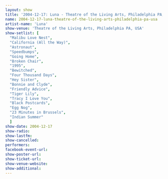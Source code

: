 ```yaml
---
layout: show
title: '2004-12-17: Luna - Theatre of the Living Arts, Philadelphia PA, USA'
name: 2004-12-17-luna-theatre-of-the-living-arts-philadelphia-pa-usa
artist-name: 'Luna'
show-venue: 'Theatre of the Living Arts, Philadelphia PA, USA'
show-setlist: [
  "Malibu Love Nest",
  "California (All the Way)",
  "Astronaut",
  "Speedbumps",
  "Going Home",
  "Broken Chair",
  "1995",
  "Bewitched",
  "Four Thousand Days",
  "Hey Sister",
  "Bonnie and Clyde",
  "Friendly Advice",
  "Tiger Lily",
  "Tracy I Love You",
  "Black Postcards",
  "Egg Nog",
  "23 Minutes in Brussels",
  "Indian Summer"
  ]
show-date: 2004-12-17
show-radio: 
show-lastfm: 
show-cancelled: 
performers: 
facebook-event-url: 
show-poster-url: 
show-ticket-url: 
show-venue-website: 
show-additional: 
---
```


